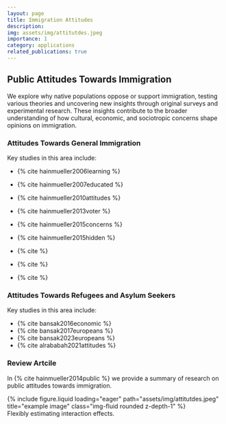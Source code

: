 ```yaml
---
layout: page
title: Immigration Attitudes
description: 
img: assets/img/attitutdes.jpeg
importance: 1
category: applications
related_publications: true
---
```



## Public Attitudes Towards Immigration

We explore why native populations oppose or support immigration, testing various theories and uncovering new insights through original surveys and experimental research. These insights contribute to the broader understanding of how cultural, economic, and sociotropic concerns shape opinions on immigration.

### Attitudes Towards General Immigration

Key studies in this area include:
- {% cite hainmueller2006learning %}
- {% cite hainmueller2007educated %}


- {% cite hainmueller2010attitudes %}
- {% cite hainmueller2013voter %}
- {% cite hainmueller2015concerns %}
- {% cite hainmueller2015hidden %}
- {% cite  %}
- {% cite  %}
- {% cite  %}

### Attitudes Towards Refugees and Asylum Seekers

Key studies in this area include:
- {% cite bansak2016economic %}
- {% cite bansak2017europeans %}
- {% cite bansak2023europeans %}
- {% cite alrababah2021attitudes %}


### Review Artcile

In {% cite hainmueller2014public %} we provide a summary of research on public attitudes towards immigration. 


<div class="row">
    <div class="col-sm mt-3 mt-md-0">
        {% include figure.liquid loading="eager" path="assets/img/attitutdes.jpeg" title="example image" class="img-fluid rounded z-depth-1" %}
    </div>
</div>
<div class="caption">
    Flexibly estimating interaction effects.
</div>


